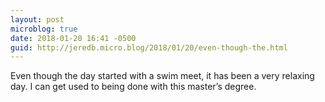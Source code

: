 ```yaml
---
layout: post
microblog: true
date: 2018-01-20 16:41 -0500
guid: http://jeredb.micro.blog/2018/01/20/even-though-the.html
---
```

Even though the day started with a swim meet, it has been a very relaxing day. I can get used to being done with this master’s degree.
